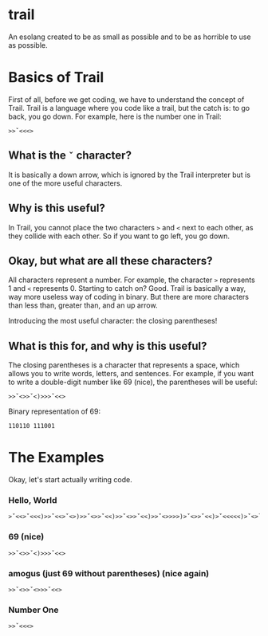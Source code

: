 # trail
An esolang created to be as small as possible and to be as horrible to use as possible.

# Basics of Trail
First of all, before we get coding, we have to understand the concept of Trail.
Trail is a language where you code like a trail, but the catch is: to go back, you go down.
For example, here is the number one in Trail:
```
>>ˇ<<<>
```
## What is the `ˇ` character? 
It is basically a down arrow, which is ignored by the Trail interpreter but is one of the more useful characters.
## Why is this useful? 
In Trail, you cannot place the two characters `>` and `<` next to each other, as they collide with each other. So if you want to go left, you go down.
## Okay, but what are all these characters?
All characters represent a number. For example, the character `>` represents 1 and `<` represents 0. Starting to catch on? Good. Trail is basically a way, way more useless way of coding in binary. But there are more characters than less than, greater than, and an up arrow.

Introducing the most useful character: the closing parentheses!

## What is this for, and why is this useful?
The closing parentheses is a character that represents a space, which allows you to write words, letters, and sentences.
For example, if you want to write a double-digit number like 69 (nice), the parentheses will be useful:
```
>>ˇ<>>ˇ<)>>>ˇ<<>
```
Binary representation of 69:
```
110110 111001
```

# The Examples
Okay, let's start actually writing code.
### Hello, World
```
>ˇ<<>ˇ<<<)>>ˇ<<>ˇ<>)>>ˇ<>>ˇ<<)>>ˇ<>>ˇ<<)>>ˇ<>>>>)>ˇ<>>ˇ<<)>ˇ<<<<<)>ˇ<>ˇ<>>>)>>ˇ<>>>>)>>>ˇ<<>ˇ<)>>ˇ<>>ˇ<<)>>ˇ<<>ˇ<<)>ˇ<<<<>
```
### 69 (nice)
```
>>ˇ<>>ˇ<)>>>ˇ<<>
```
### amogus (just 69 without parentheses) (nice again)
```
>>ˇ<>>ˇ<>>>ˇ<<>
```
### Number One
```
>>ˇ<<<>
```
